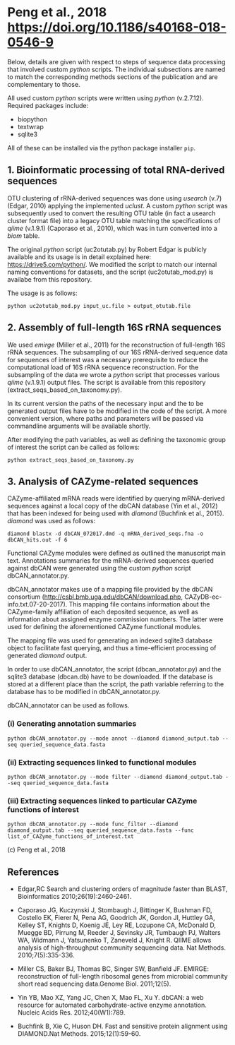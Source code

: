 Peng et al., 2018 https://doi.org/10.1186/s40168-018-0546-9
============================================================

Below, details are given with respect to steps of sequence data processing that involved custom _python_ scripts. The individual subsections are named to match the corresponding methods sections of the publication and are complementary to those.

All used custom _python_ scripts were written using _python_ (v.2.7.12). Required packages include: 
* biopython
* textwrap
* sqlite3

All of these can be installed via the python package installer `pip`.

**1. Bioinformatic processing of total RNA-derived sequences**
----------------------------------------------------------

OTU clustering of rRNA-derived sequences was done using _usearch_ (v.7) (Edgar, 2010) applying the implemented _uclust_. A custom _python_ script was subsequently used to convert the resulting OTU table (in fact a usearch cluster format file) into a legacy OTU table matching the specifications of _qiime_ (v.1.9.1) (Caporaso et al., 2010), which was in turn converted into a _biom_ table.

The original _python_ script (uc2otutab.py) by Robert Edgar is publicly available and its usage is in detail explained here: https://drive5.com/python/. We modified the script to match our internal naming conventions for datasets, and the script (uc2otutab_mod.py) is availabe from this repository.

The usage is as follows:
```
python uc2otutab_mod.py input_uc.file > output_otutab.file
```

**2. Assembly of full-length 16S rRNA sequences**
---------------------------------------------

We used _emirge_ (Miller et al., 2011) for the reconstruction of full-length 16S rRNA sequences. The subsampling of our 16S rRNA-derived sequence data for sequences of interest was a necessary prerequisite to reduce the computational load of 16S rRNA sequence reconstruction. For the subsampling of the data we wrote a _python_ script that processes various _qiime_ (v.1.9.1) output files. The script is available from this repository (extract_seqs_based_on_taxonomy.py).

In its current version the paths of the necessary input and the to be generated output files have to be modified in the code of the script. A more convenient version, where paths and parameters will be passed via commandline arguments will be available shortly.

After modifying the path variables, as well as defining the taxonomic group of interest the script can be called as follows:
```
python extract_seqs_based_on_taxonomy.py
```

**3. Analysis of CAZyme-related sequences**
---------------------------------------

CAZyme-affiliated mRNA reads were identified by querying mRNA-derived sequences against a local copy of the dbCAN database (Yin et al., 2012) that has been indexed for being used with _diamond_ (Buchfink et al., 2015). _diamond_ was used as follows:

```
diamond blastx -d dbCAN_072017.dmd -q mRNA_derived_seqs.fna -o dbCAN_hits.out -f 6
```

Functional CAZyme modules were defined as outlined the manuscript main text. Annotations summaries for the mRNA-derived sequences queried against dbCAN were generated using the custom _python_ script dbCAN_annotator.py.

dbCAN_annotator makes use of a mapping file provided by the dbCAN consortium (http://csbl.bmb.uga.edu/dbCAN/download.php, CAZyDB-ec-info.txt.07-20-2017). This mapping file contains information about the CAZyme-family affiliation of each deposited sequence, as well as information about assigned enzyme commission numbers. The latter were used for defining the aforementioned CAZyme functional modules.

The mapping file was used for generating an indexed sqlite3 database object to facilitate fast querying, and thus a time-efficient processing of generated _diamond_ output.

In order to use dbCAN_annotator, the script (dbcan_annotator.py) and the sqlite3 database (dbcan.db) have to be downloaded. If the database is stored at a different place than the script, the path variable referring to the database has to be modified in dbCAN_annotator.py.

dbCAN_annotator can be used as follows.

### (i) Generating annotation summaries
```
python dbCAN_annotator.py --mode annot --diamond diamond_output.tab --seq queried_sequence_data.fasta 
```
### (ii) Extracting sequences linked to functional modules
```
python dbCAN_annotator.py --mode filter --diamond diamond_output.tab --seq queried_sequence_data.fasta 
```
### (iii) Extracting sequences linked to particular CAZyme functions of interest
```
python dbCAN_annotator.py --mode func_filter --diamond diamond_output.tab --seq queried_sequence_data.fasta --func list_of_CAZyme_functions_of_interest.txt
```

(c) Peng et al., 2018

**References**
--------------

* Edgar,RC Search and clustering orders of magnitude faster than BLAST, Bioinformatics 2010;26(19):2460-2461.

* Caporaso JG, Kuczynski J, Stombaugh J, Bittinger K, Bushman FD, Costello EK, Fierer N, Pena AG, Goodrich JK, Gordon JI, Huttley GA, Kelley ST, Knights D, Koenig JE, Ley RE, Lozupone CA, McDonald D, Muegge BD, Pirrung M, Reeder J, Sevinsky JR,
Tumbaugh PJ, Walters WA, Widmann J, Yatsunenko T, Zaneveld J, Knight R. QIIME allows analysis of high-throughput community sequencing data. Nat Methods. 2010;7(5):335-336.

* Miller CS, Baker BJ, Thomas BC, Singer SW, Banfield JF. EMIRGE: reconstruction of full-length ribosomal genes from microbial community short read sequencing data.Genome Biol. 2011;12(5).

* Yin YB, Mao XZ, Yang JC, Chen X, Mao FL, Xu Y. dbCAN: a web resource for automated carbohydrate-active enzyme annotation. Nucleic Acids Res. 2012;40(W1):789.

* Buchfink B, Xie C, Huson DH. Fast and sensitive protein alignment using DIAMOND.Nat Methods. 2015;12(1):59-60.
